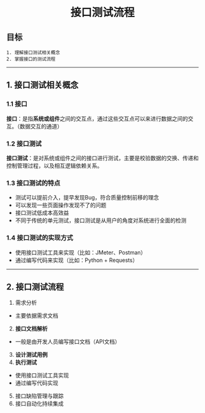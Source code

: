 # <center>接口测试流程</center>

## 目标
    1. 理解接口测试相关概念
    2. 掌握接口的测试流程
---

## 1. 接口测试相关概念
### 1.1 接口
**接口**：是指**系统或组件**之间的交互点，通过这些交互点可以来进行数据之间的交互。（数据交互的通道）

### 1.2 接口测试
**接口测试**：是对系统或组件之间的接口进行测试，主要是校验数据的交换、传递和控制管理过程，以及相互逻辑依赖关系。

### 1.3 接口测试的特点
- 测试可以提前介入，提早发现Bug，符合质量控制前移的理念
- 可以发现一些页面操作发现不了的问题
- 接口测试低成本高效益
- 不同于传统的单元测试，接口测试是从用户的角度对系统进行全面的检测

### 1.4 接口测试的实现方式
- 使用接口测试工具来实现（比如：JMeter、Postman）
- 通过编写代码来实现（比如：Python + Requests）

---

## 2. 接口测试流程
1. 需求分析
 - 主要依据需求文档
2. **接口文档解析**
 - 一般是由开发人员编写接口文档（API文档）
3. **设计测试用例**
4. **执行测试**
 - 使用接口测试工具实现
 - 通过编写代码实现
5. 接口缺陷管理与跟踪
6. 接口自动化持续集成




